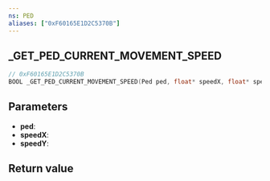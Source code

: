 ```yaml
---
ns: PED
aliases: ["0xF60165E1D2C5370B"]
---
```

## _GET_PED_CURRENT_MOVEMENT_SPEED

```c
// 0xF60165E1D2C5370B
BOOL _GET_PED_CURRENT_MOVEMENT_SPEED(Ped ped, float* speedX, float* speedY);
```

## Parameters
* **ped**: 
* **speedX**: 
* **speedY**: 

## Return value
